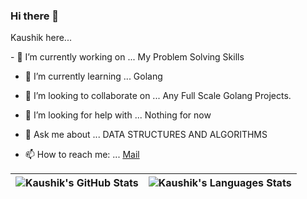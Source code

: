 ### Hi there 👋
<p> Kaushik here...</p>
- 🔭 I’m currently working on ... My Problem Solving Skills

- 🌱 I’m currently learning ... Golang

- 👯 I’m looking to collaborate on ... Any Full Scale Golang Projects.


- 🤔 I’m looking for help with ... Nothing for now


- 💬 Ask me about ... DATA STRUCTURES AND ALGORITHMS


- 📫 How to reach me: ... [Mail](kaushikkumarmlore@gmail.com)



![Kaushik's GitHub Stats](https://github-readme-stats.vercel.app/api?username=Kaushik268mlore&show_icons=true&include_all_commits=true&theme=ocean_dark&border_color=6b03fc) | ![Kaushik's Languages Stats](https://github-readme-stats.vercel.app/api/top-langs/?username=Kaushik268mlore&theme=ocean_dark&langs_count=10&&border_color=6b03fc)
| ------------- | ------------- |
